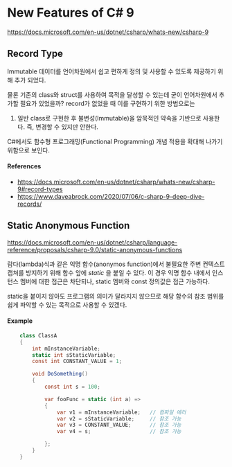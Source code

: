 # New Features of C# 9
https://docs.microsoft.com/en-us/dotnet/csharp/whats-new/csharp-9


## Record Type
Immutable 데이터를 언어차원에서 쉽고 편하게 정의 및 사용할 수 있도록 제공하기 위해 추가 되었다.

물론 기존의 class와 struct를 사용하여 목적을 달성할 수 있는데 굳이 언어차원에서 추가할 필요가 있었을까?
record가 없었을 때 이를 구현하기 위한 방법으로는
1. 일반 class로 구현한 후 불변성(Immutable)을 암묵적인 약속을 기반으로 사용한다. 즉, 변경할 수 있지만 안한다.

C#에서도 함수형 프로그래밍(Functional Programming) 개념 적용을 확대해 나가기 위함으로 보인다.



#### References
- https://docs.microsoft.com/en-us/dotnet/csharp/whats-new/csharp-9#record-types
- https://www.daveabrock.com/2020/07/06/c-sharp-9-deep-dive-records/

## Static Anonymous Function
https://docs.microsoft.com/en-us/dotnet/csharp/language-reference/proposals/csharp-9.0/static-anonymous-functions

람다(lambda)식과 같은 익명 함수(anonymos function)에서 불필요한 주변 컨텍스트 캡쳐를 방지하기 위해 함수 앞에 _static_ 을 붙일 수 있다.
이 경우 익명 함수 내에서 인스턴스 멤버에 대한 접근은 차단되나, static 멤버와 const 정의값은 접근 가능하다.

static을 붙이지 않아도 프로그램의 의미가 달라지지 않으므로 해당 함수의 참조 범위를 쉽게 파악할 수 있는 목적으로 사용할 수 있겠다.

#### Example

```csharp
    class ClassA
    {
        int mInstanceVariable;
        static int sStaticVariable;
        const int CONSTANT_VALUE = 1;

        void DoSomething()
        {
            const int s = 100;

            var fooFunc = static (int a) =>
            {
                var v1 = mInstanceVariable;   // 컴파일 에러
                var v2 = sStaticVariable;     // 참조 가능
                var v3 = CONSTANT_VALUE;      // 참조 가능
                var v4 = s;                   // 참조 가능

            };
        }
    }
```

